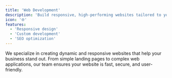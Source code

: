 ```yaml
---
title: 'Web Development'
description: 'Build responsive, high-performing websites tailored to your business needs.'
icon: '🌐'
features:
  - 'Responsive design'
  - 'Custom development'
  - 'SEO optimization'
---
```


We specialize in creating dynamic and responsive websites that help your business stand out. From simple landing pages to complex web applications, our team ensures your website is fast, secure, and user-friendly.
